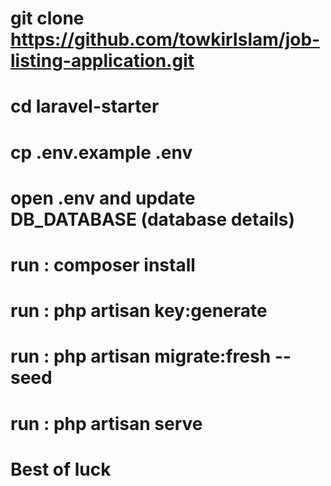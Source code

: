 # git clone https://github.com/towkirIslam/job-listing-application.git

# cd laravel-starter

# cp .env.example .env

# open .env and update DB_DATABASE (database details)

# run : composer install

# run : php artisan key:generate

# run : php artisan migrate:fresh --seed

# run : php artisan serve

# Best of luck
